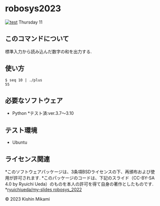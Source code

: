 # robosys2023
[![test](https://github.com/kishinmikami/robosys2023/actions/workflows/test.yml/badge.svg)](https://github.com/kishinmikami/robosys2023/actions/workflows/test.yml)
Thursday 11

## このコマンドについて
標準入力から読み込んだ数字の和を出力する.

## 使い方

```
$ seq 10 | ./plus
55

```

## 必要なソフトウェア
* Python
  *テスト済:ver.3.7～3.10

## テスト環境
* Ubuntu

## ライセンス関連

*このソフトウェアパッケージは、3条項BSDライセンスの下、再頒布および使用が許可されます.
*このパッケージのコードは、下記のスライド（CC-BY-SA 4.0 by Ryuichi Ueda）のものを本人の許可を得て自身の著作としたものです.
	*[ryuichiueda/my-slides robosys_2022](https://github.com/ryuichiueda/my_slides/tree/master/robosys_2022)

© 2023 Kishin Mikami

